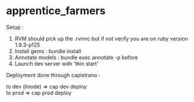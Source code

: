 apprentice_farmers
==================
Setup :

1. RVM should pick up the .rvmrc but if not verify you are on ruby version 1.9.3-p125
2. Install gems : bundle install
3. Annotate models : bundle exec annotate -p before
4. Launch dev server with 'thin start'

Deployment done through capistrano :

to dev (linode) => cap dev deploy  
to prod  => cap prod deploy  

